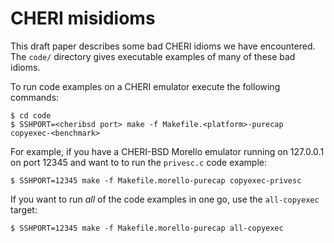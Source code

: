 # CHERI misidioms

This draft paper describes some bad CHERI idioms we have encountered. The
`code/` directory gives executable examples of many of these bad idioms.

To run code examples on a CHERI emulator execute the following commands:

```
$ cd code
$ SSHPORT=<cheribsd port> make -f Makefile.<platform>-purecap copyexec-<benchmark>
```

For example, if you have a CHERI-BSD Morello emulator running on 127.0.0.1 on
port 12345 and want to to run the `privesc.c` code example:

```
$ SSHPORT=12345 make -f Makefile.morello-purecap copyexec-privesc
```

If you want to run *all* of the code examples in one go, use the `all-copyexec`
target:

```
$ SSHPORT=12345 make -f Makefile.morello-purecap all-copyexec
```
